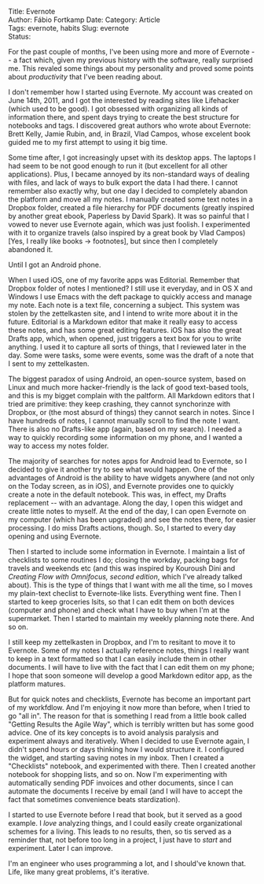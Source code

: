 Title: Evernote  
Author: Fábio Fortkamp
Date:
Category: Article  
Tags: evernote, habits
Slug: evernote  
Status:

For the past couple of months, I've been using more and more of Evernote -- a fact which, given my previous history with the software, really surprised me. This revaled some things about my personality and proved some points about *productivity* that I've been reading about.

I don't remember how I started using Evernote. My account was created on June 14th, 2011, and I got the interested by reading sites like Lifehacker (which used to be good). I got obsessed with organizing all kinds of information there, and spent days trying to create the best structure for notebooks and tags. I discovered great authors who wrote about Evernote: Brett Kelly, Jamie Rubin, and, in Brazil, Vlad Campos, whose excelent book guided me to my first attempt to using it big time.

Some time after, I got increasingly upset with its desktop apps. The laptops I had seem to be not good enough to run it (but excellent for all other applications). Plus, I became annoyed by its non-standard ways of dealing with files, and lack of ways to bulk export the data I had there. I cannot remember also exactly why, but one day I decided to completely abandon the platform and move all my notes. I manually created some text notes in a Dropbox folder, created a file hierarchy for PDF documents (greatly inspired by another great ebook, Paperless by David Spark). It was so painful that I vowed to never use Evernote again, which was just foolish. I experimented with it to organize travels (also inspired by a great book by Vlad Campos) [Yes, I really like books -> footnotes], but since then I completely abandoned it.

Until I got an Android phone.

When I used iOS, one of my favorite apps was Editorial. Remember that Dropbox folder of notes I mentioned? I still use it everyday, and in OS X and Windows I use Emacs with the deft package to quickly access and manage my note. Each note is a text file, concerning a subject. This system was stolen by the zettelkasten site, and I intend to write more about it in the future. Editorial is a Markdown editor that make it really easy to access these notes, and has some great editing features. iOS has also the great Drafts app, which, when opened, just triggers a text box for you to write anything. I used it to capture all sorts of things, that I reviewed later in the day. Some were tasks, some were events, some was the draft of a note that I sent to my zettelkasten.

The biggest paradox of using Android, an open-source system, based on Linux and much more hacker-friendly is the lack of good text-based tools, and this is my bigget complain with the paltform. All Markdown editors that I tried are primitive: they keep crashing, they cannot synchorinze with Dropbox, or (the most absurd of things) they cannot search in notes. Since I have hundreds of notes, I cannot manually scroll to find the note I want. There is also no Drafts-like app (again, based on my search). I needed a way to quickly recording some information on my phone, and I wanted a way to access my notes folder.

The majority of searches for notes apps for Android lead to Evernote, so I decided to give it another try to see what would happen. One of the advantages of Android is the ability to have widgets anywhere (and not only on the Today screen, as in iOS), and Evernote provides one to quickly create a note in the default notebook. This was, in effect, my Drafts replacement -- with an advantage. Along the day, I open this widget and create little notes to myself. At the end of the day, I can open Evernote on my computer (which has been upgraded) and see the notes there, for easier processing. I do miss Drafts actions, though. So, I started to every day opening and using Evernote.

Then I started to include some information in Evernote. I maintain a list of checklists to some routines I do; closing the workday, packing bags for travels and weekends etc (and this was inspired by Kouroush Dini and *Creating Flow with Omnifocus, second edition*, which I've already talked about). This is the type of things that I want with me all the time, so I moves my plain-text checlist to Evernote-like lists. Everything went fine. Then I started to keep groceries lsits, so that I can edit them on both devices (computer and phone) and check what I have to buy when I'm at the supermarket. Then I started to maintain my weekly planning note there. And so on.

I still keep my zettelkasten in Dropbox, and I'm to resitant to move it to Evernote. Some of my notes I actually reference notes, things I really want to keep in a text formatted so that I can easily include them in other documents. I will have to live with the fact that I can edit them on my phone; I hope that soon someone will develop a good Markdown editor app, as the platform matures.

But for quick notes and checklists, Evernote has become an important part of my workfdlow. And I'm enjoying it now more than before, when I tried to go "all in". The reason for that is something I read from a little book called "Getting Results the Agile Way", which is terribly written but has some good advice. One of its key concepts is to avoid analysis paralysis and experiment always and iteratively. When I decided to use Evernote again, I didn't spend hours or days thinking how I would structure it. I configured the widget, and starting saving notes in my inbox. Then I created a "Checklists" notebook, and experimented with there. Then I created another notebook for shopping lists, and so on. Now I'm experimenting with automatically sending PDF invoices and other documents, since I can automate the documents I receive by email (and I will have to accept the fact that sometimes convenience beats stardization).

I started to use Evernote before I read that book, but it served as a good example. I *love* analyzing things, and I could easily create organizational schemes for a living. This leads to no results, then, so tis served as a reminder that, not before too long in a project, I just have to *start* and experiment. Later I can improve.

I'm an engineer who uses programming a lot, and I should've known that. Life, like many great problems, it's iterative. 


